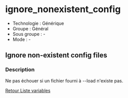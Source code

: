 # ignore_nonexistent_config

* Technologie : Générique
* Groupe : Général
* Sous groupe : -
* Mode : -

## Ignore non-existent config files

### Description

Ne pas échouer si un fichier fourni à --load n'existe pas.

[Retour Liste variables](variable_list.md)